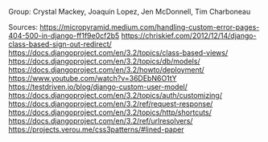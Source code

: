 Group: Crystal Mackey, Joaquin Lopez, Jen McDonnell, Tim Charboneau

Sources:
https://micropyramid.medium.com/handling-custom-error-pages-404-500-in-django-ff1f9e0cf2b5
https://chriskief.com/2012/12/14/django-class-based-sign-out-redirect/
https://docs.djangoproject.com/en/3.2/topics/class-based-views/
https://docs.djangoproject.com/en/3.2/topics/db/models/
https://docs.djangoproject.com/en/3.2/howto/deployment/
https://www.youtube.com/watch?v=36DEbN6O1tY
https://testdriven.io/blog/django-custom-user-model/ 
https://docs.djangoproject.com/en/3.2/topics/auth/customizing/ 
https://docs.djangoproject.com/en/3.2/ref/request-response/ 
https://docs.djangoproject.com/en/3.2/topics/http/shortcuts/ 
https://docs.djangoproject.com/en/3.2/ref/urlresolvers/
https://projects.verou.me/css3patterns/#lined-paper